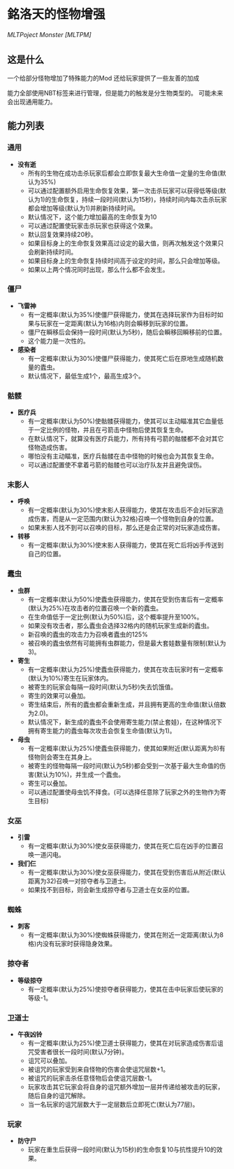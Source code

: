 # 銘洛天的怪物增强
###### *MLTPoject Monster* [MLTPM]

## 这是什么
一个给部分怪物增加了特殊能力的Mod
还给玩家提供了一些友善的加成

能力全部使用NBT标签来进行管理，但是能力的触发是分生物类型的。
可能未来会出现通用能力。

## 能力列表
### 通用
- **没有逝**
  - 所有的生物在成功击杀玩家后都会立即恢复最大生命值一定量的生命值(默认为35%)
  - 可以通过配置额外启用生命恢复效果，第一次击杀玩家可以获得低等级(默认为1)的生命恢复，持续一段时间(默认为15秒)，持续时间内每次击杀玩家都会增加等级(默认为1)并刷新持续时间。
  - 默认情况下，这个能力增加最高的生命恢复为10
  - 可以通过配置使玩家击杀玩家也获得这个效果。
  - 默认回复效果持续20秒。
  - 如果目标身上的生命恢复效果高过设定的最大值，则再次触发这个效果只会刷新持续时间。
  - 如果目标身上的生命恢复持续时间高于设定的时间，那么只会增加等级。
  - 如果以上两个情况同时出现，那么什么都不会发生。

### 僵尸
- **飞雷神**
  - 有一定概率(默认为35%)使僵尸获得能力，使其在选择玩家作为目标时如果与玩家在一定距离(默认为16格)内则会瞬移到玩家的位置。
  - 僵尸在瞬移后会保持一段时间(默认为5秒)，随后会瞬移回瞬移前的位置。
  - 这个能力是一次性的。
- **感染者**
  - 有一定概率(默认为30%)使僵尸获得能力，使其死亡后在原地生成随机数量的蠹虫。
  - 默认情况下，最低生成1个，最高生成3个。

### 骷髅
- **医疗兵**
  - 有一定概率(默认为50%)使骷髅获得能力，使其可以主动瞄准其它血量低于一定比例的怪物，并且在弓箭击中怪物后使其恢复生命。
  - 在默认情况下，就算没有医疗兵能力，所有持有弓箭的骷髅都不会对其它怪物造成伤害。
  - 哪怕没有主动瞄准，医疗兵骷髅在击中怪物的时候也会为其恢复生命。
  - 可以通过配置使不拿着弓箭的骷髅也可以治疗队友并且避免误伤。

### 末影人
- **呼唤**
  - 有一定概率(默认为30%)使末影人获得能力，使其在攻击后不会对玩家造成伤害，而是从一定范围内(默认为32格)召唤一个怪物到自身的位置。
  - 如果末影人找不到可以召唤的目标，那么还是会正常的对玩家造成伤害。
- **转移**
  - 有一定概率(默认为30%)使末影人获得能力，使其在死亡后将凶手传送到自己的位置。

### 蠹虫
- **虫群**
  - 有一定概率(默认为50%)使蠹虫获得能力，使其在受到伤害后有一定概率(默认为25%)在攻击者的位置召唤一个新的蠹虫。
  - 在生命值低于一定比例(默认为50%)后，这个概率提升至100%。
  - 如果没有攻击者，那么蠹虫会选择32格内的随机玩家生成新的蠹虫。
  - 新召唤的蠹虫的攻击力为召唤者蠹虫的125%
  - 被召唤的蠹虫依然有可能拥有虫群能力，但是最大套娃数量有限制(默认为3)。
- **寄生**
  - 有一定概率(默认为25%)使蠹虫获得能力，使其在攻击玩家时有一定概率(默认为10%)寄生在玩家体内。
  - 被寄生的玩家会每隔一段时间(默认为5秒)失去饥饿值。
  - 寄生的效果可以叠加。
  - 寄生结束后，所有的蠹虫都会重新生成，并且拥有更高的生命值(默认倍数为2.0)。
  - 默认情况下，新生成的蠹虫不会使用寄生能力(禁止套娃)，在这种情况下拥有寄生能力的蠹虫每次攻击会恢复生命值(默认为1)。
- **母虫**
  - 有一定概率(默认为25%)使蠹虫获得能力，使其如果附近(默认距离为8)有怪物则会寄生在其身上。
  - 被寄生的怪物每隔一段时间(默认为5秒)都会受到一次基于最大生命值的伤害(默认为10%)，并生成一个蠹虫。
  - 寄生可以叠加。
  - 可以通过配置使母虫饥不择食。(可以选择任意除了玩家之外的生物作为寄生目标)

### 女巫
- **引雷**
  - 有一定概率(默认为30%)使女巫获得能力，使其在死亡后在凶手的位置召唤一道闪电。
- **我们仨**
  - 有一定概率(默认为30%)使女巫获得能力，使其在受到伤害后从附近(默认距离为32)召唤一对掠夺者与卫道士。
  - 如果找不到目标，则会新生成掠夺者与卫道士在女巫的位置。

### 蜘蛛
- **刺客**
  - 有一定概率(默认为30%)使蜘蛛获得能力，使其在附近一定距离(默认为8格)内没有玩家时获得隐身效果。

### 掠夺者
- **等级掠夺**
  - 有一定概率(默认为25%)使掠夺者获得能力，使其在击中玩家后使玩家的等级-1。

### 卫道士
- **午夜凶铃**
  - 有一定概率(默认为25%)使卫道士获得能力，使其在对玩家造成伤害后诅咒受害者很长一段时间(默认7分钟)。
  - 诅咒可以叠加。
  - 被诅咒的玩家受到来自怪物的伤害会使诅咒层数+1。
  - 被诅咒的玩家击杀任意怪物后会使诅咒层数-1。
  - 玩家攻击其它玩家会将自身的诅咒额外增加一层并传递给被攻击的玩家，随后自身的诅咒解除。
  - 当一名玩家的诅咒层数大于一定层数后立即死亡(默认为77层)。

### 玩家
- **防守尸**
  - 玩家在重生后获得一段时间(默认为15秒)的生命恢复10与抗性提升10的效果。
